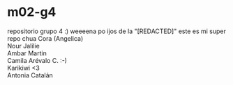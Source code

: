 # m02-g4
repositorio grupo 4 :)
weeeena po ijos de la "[REDACTED]"
este es mi super repo chua
Cora (Angelica) <br> Nour Jalilie <br> Ambar Martin <br> Camila Arévalo C. :-) <br> Karikiwi <3 <br> Antonia Catalán 